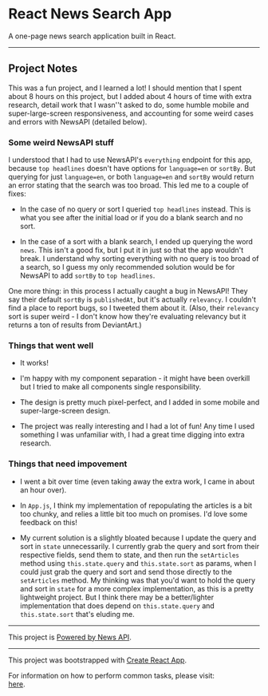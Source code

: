 # React News Search App

A one-page news search application built in React.

___

## Project Notes

This was a fun project, and I learned a lot! I should mention that I spent about 8 hours on this project, but I added about 4 hours of time with extra research, detail work that I wasn''t asked to do, some humble mobile and super-large-screen responsiveness, and accounting for some weird cases and errors with NewsAPI (detailed below).


### Some weird NewsAPI stuff

I understood that I had to use NewsAPI's `everything` endpoint for this app, because `top headlines` doesn't have options for `language=en` or `sortBy`. But querying for just `language=en`, or both `language=en` and `sortBy` would return an error stating that the search was too broad. This led me to a couple of fixes:

* In the case of no query or sort I queried `top headlines` instead. This is what you see after the initial load or if you do a blank search and no sort.

* In the case of a sort with a blank search, I ended up querying the word `news`. This isn't a good fix, but I put it in just so that the app wouldn't break. I understand why sorting everything with no query is too broad of a search, so I guess my only recommended solution would be for NewsAPI to add `sortBy` to `top headlines`.

One more thing: in this process I actually caught a bug in NewsAPI! They say their default `sortBy` is `publishedAt`, but it's actually `relevancy`. I couldn't find a place to report bugs, so I tweeted them about it. (Also, their `relevancy` sort is super weird - I don't know how they're evaluating relevancy but it returns a ton of results from DeviantArt.)


### Things that went well

* It works!

* I'm happy with my component separation - it might have been overkill but I tried to make all components single responsibility.

* The design is pretty much pixel-perfect, and I added in some mobile and super-large-screen design.

* The project was really interesting and I had a lot of fun! Any time I used something I was unfamiliar with, I had a great time digging into extra research.


### Things that need impovement

* I went a bit over time (even taking away the extra work, I came in about an hour over).

* In `App.js`, I think my implementation of repopulating the articles is a bit too chunky, and relies a little bit too much on promises. I'd love some feedback on this!

* My current solution is a slightly bloated because I update the query and sort in `state` unnecessarily. I currently grab the query and sort from their respective fields, send them to state, and then run the `setArticles` method using `this.state.query` and `this.state.sort` as params, when I could just grab the query and sort and send those directly to the `setArticles` method. My thinking was that you'd want to hold the query and sort in `state` for a more complex implementation, as this is a pretty lightweight project. But I think there may be a better/lighter implementation that does depend on `this.state.query` and `this.state.sort` that's eluding me.

___

This project is [Powered by News API](https://newsapi.org).

___

This project was bootstrapped with [Create React App](https://github.com/facebookincubator/create-react-app).

For information on how to perform common tasks, please visit:<br>
[here](https://github.com/facebookincubator/create-react-app/blob/master/packages/react-scripts/template/README.md).
